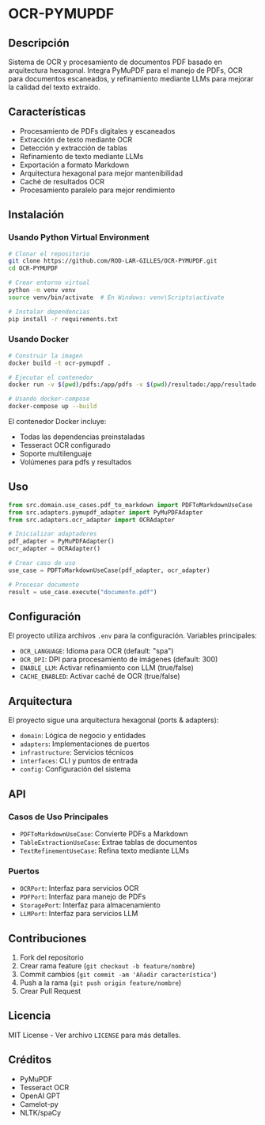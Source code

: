 # OCR-PYMUPDF

## Descripción
Sistema de OCR y procesamiento de documentos PDF basado en arquitectura hexagonal. Integra PyMuPDF para el manejo de PDFs, OCR para documentos escaneados, y refinamiento mediante LLMs para mejorar la calidad del texto extraído.

## Características
- Procesamiento de PDFs digitales y escaneados
- Extracción de texto mediante OCR
- Detección y extracción de tablas
- Refinamiento de texto mediante LLMs
- Exportación a formato Markdown
- Arquitectura hexagonal para mejor mantenibilidad
- Caché de resultados OCR
- Procesamiento paralelo para mejor rendimiento

## Instalación

### Usando Python Virtual Environment
```bash
# Clonar el repositorio
git clone https://github.com/ROD-LAR-GILLES/OCR-PYMUPDF.git
cd OCR-PYMUPDF

# Crear entorno virtual
python -m venv venv
source venv/bin/activate  # En Windows: venv\Scripts\activate

# Instalar dependencias
pip install -r requirements.txt
```

### Usando Docker
```bash
# Construir la imagen
docker build -t ocr-pymupdf .

# Ejecutar el contenedor
docker run -v $(pwd)/pdfs:/app/pdfs -v $(pwd)/resultado:/app/resultado ocr-pymupdf

# Usando docker-compose
docker-compose up --build
```

El contenedor Docker incluye:
- Todas las dependencias preinstaladas
- Tesseract OCR configurado
- Soporte multilenguaje
- Volúmenes para pdfs y resultados

## Uso
```python
from src.domain.use_cases.pdf_to_markdown import PDFToMarkdownUseCase
from src.adapters.pymupdf_adapter import PyMuPDFAdapter
from src.adapters.ocr_adapter import OCRAdapter

# Inicializar adaptadores
pdf_adapter = PyMuPDFAdapter()
ocr_adapter = OCRAdapter()

# Crear caso de uso
use_case = PDFToMarkdownUseCase(pdf_adapter, ocr_adapter)

# Procesar documento
result = use_case.execute("documento.pdf")
```

## Configuración
El proyecto utiliza archivos `.env` para la configuración. Variables principales:
- `OCR_LANGUAGE`: Idioma para OCR (default: "spa")
- `OCR_DPI`: DPI para procesamiento de imágenes (default: 300)
- `ENABLE_LLM`: Activar refinamiento con LLM (true/false)
- `CACHE_ENABLED`: Activar caché de OCR (true/false)

## Arquitectura
El proyecto sigue una arquitectura hexagonal (ports & adapters):
- `domain`: Lógica de negocio y entidades
- `adapters`: Implementaciones de puertos
- `infrastructure`: Servicios técnicos
- `interfaces`: CLI y puntos de entrada
- `config`: Configuración del sistema

## API
### Casos de Uso Principales
- `PDFToMarkdownUseCase`: Convierte PDFs a Markdown
- `TableExtractionUseCase`: Extrae tablas de documentos
- `TextRefinementUseCase`: Refina texto mediante LLMs

### Puertos
- `OCRPort`: Interfaz para servicios OCR
- `PDFPort`: Interfaz para manejo de PDFs
- `StoragePort`: Interfaz para almacenamiento
- `LLMPort`: Interfaz para servicios LLM

## Contribuciones
1. Fork del repositorio
2. Crear rama feature (`git checkout -b feature/nombre`)
3. Commit cambios (`git commit -am 'Añadir característica'`)
4. Push a la rama (`git push origin feature/nombre`)
5. Crear Pull Request

## Licencia
MIT License - Ver archivo `LICENSE` para más detalles.

## Créditos
- PyMuPDF
- Tesseract OCR
- OpenAI GPT
- Camelot-py
- NLTK/spaCy
